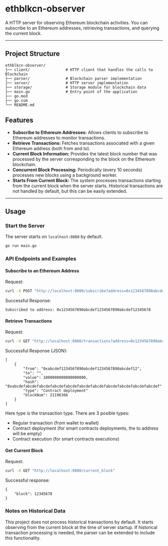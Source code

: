 # ethblkcn-observer

A HTTP server for observing Ethereum blockchain activities. You can subscribe to an Ethereum addresses, retrieving transactions, and querying the current block.

---

## Project Structure

```
ethblkcn-observer/
├── client/                # HTTP client that handles the calls to Blockchain
├── parser/                # Blockchain parser implementation
├── server/                # HTTP server implementation
├── storage/               # Storage module for blockchain data
├── main.go                # Entry point of the application
├── go.mod                 
├── go.sum                 
└── README.md              
```

## Features

- **Subscribe to Ethereum Addresses:** Allows clients to subscribe to Ethereum addresses to monitor transactions.
- **Retrieve Transactions:** Fetches transactions associated with a given Ethereum address (both from and to).
- **Current Block Information:** Provides the latest block number that was processed by the server corresponding to the block on the Ethereum blockchain.
- **Concurrent Block Processing:** Periodically (every 10 seconds) processes new blocks using a background worker.
- **Starts From Current Block:** The system processes transactions starting from the current block when the server starts. Historical transactions are not handled by default, but this can be easily extended.

---

## Usage

### Start the Server

The server starts on `localhost:8080` by default.

```bash
go run main.go
```

### API Endpoints and Examples

#### Subscribe to an Ethereum Address

Request:

```bash
curl -X POST "http://localhost:8080/subscribe?address=0x1234567890abcdef1234567890abcdef12345678"
```

Successful Response:
```
Subscribed to address: 0x1234567890abcdef1234567890abcdef12345678
```

#### Retrieve Transactions

Request:

```bash
curl -X GET "http://localhost:8080/transactions?address=0x1234567890abcdef1234567890abcdef12345678"
```

Successful Response (JSON):

```
[
    {
        "from": "0xabcdef1234567890abcdef1234567890abcdef12",
        "to": "",
        "value": 1000000000000000000,
        "hash": "0xabcdefabcdefabcdefabcdefabcdefabcdefabcdefabcdefabcdefabcdefabcdef"
        "type": "Contract deployment"
        "blockNum": 21196366
    }
]
```

Here type is the transaction type. There are 3 posible types:
 - Regular transaction (from wallet to wallet)
 - Contract deployment (for smart contracts deployments, the to address will be empty)
 - Contract execution (for smart contracts executions)

 #### Get Current Block

 Request:

 ```bash
 curl -X GET "http://localhost:8080/current_block"
 ```

 Successful response:

```
{
    "block": 12345678
}
```

### Notes on Historical Data
This project does not process historical transactions by default. It starts observing from the current block at the time of server startup. If historical transaction processing is needed, the parser can be extended to include this functionality.
